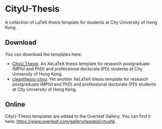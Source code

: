 # CityU-Thesis

A collection of LaTeX thesis template for students at City University of Hong Kong.


## Download
You can download the templates here:
- [CityU_Thesis](https://github.com/huwan/CityU_Thesis): An XeLaTeX thesis template for research postgraduate (MPhil and PhD) and professional doctorate (PD) students at City University of Hong Kong.
- [cleanthesis-cityu](https://github.com/huwan/cleanthesis-cityu): Yet another XeLaTeX thesis template for research postgraduate (MPhil and PhD) and professional doctorate (PD) students at City University of Hong Kong.

## Online
CityU-Thesis templates are added to the Overleaf Gallery. You can find it here: https://www.overleaf.com/gallery/tagged/cityuhk.
